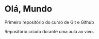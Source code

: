 # Olá, Mundo
 Primeiro repositório do curso de Git e Github

 Repositório criado durante uma aula ao vivo.
